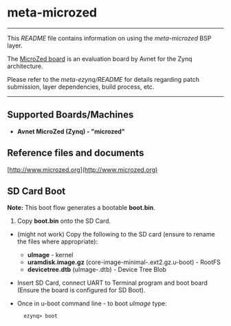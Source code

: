 # meta-microzed
***
This *README* file contains information on using the *meta-microzed* BSP layer.

The [MicroZed board](http://www.microzed.org/) is an evaluation board by Avnet for the Zynq architecture.
	
Please refer to the *meta-ezynq/README* for details regarding patch submission,
layer dependencies, build process, etc.

***
## Supported Boards/Machines
* **Avnet MicroZed (Zynq) - "microzed"**

## Reference files and documents
[http://www.microzed.org](http://www.microzed.org)

## SD Card Boot
**Note:** This boot flow generates a bootable **boot.bin**.

1. Copy **boot.bin** onto the SD Card.
* (might not work) Copy the following to the SD card (ensure to rename the files where appropriate):
    *  **uImage** - kernel
    *  **uramdisk.image.gz** (core-image-minimal-<machine name>.ext2.gz.u-boot) - RootFS
    *  **devicetree.dtb** (uImage-<machine name>.dtb) - Device Tree Blob
* Insert SD Card, connect UART to Terminal program and boot board (Ensure the
board is configured for SD Boot).
* Once in u-boot command line - to boot *uImage* type:

        ezynq> boot


